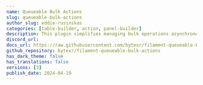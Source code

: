 ```yaml
---
name: Queueable Bulk Actions
slug: queueable-bulk-actions
author_slug: eddie-rusinskas
categories: [table-builder, action, panel-builder]
description: This plugin simplifies managing bulk operations asynchronously in a queue. It provides tracking and status updates for tasks, while supporting both action calls and job dispatches. Excellent for bulk data updates and tasks with real-time notifications.
discord_url: 
docs_url: https://raw.githubusercontent.com/bytexr/filament-queueable-bulk-actions/main/README.md
github_repository: bytexr/filament-queueable-bulk-actions
has_dark_theme: false
has_translations: false
versions: [3]
publish_date: 2024-04-19
---
```

